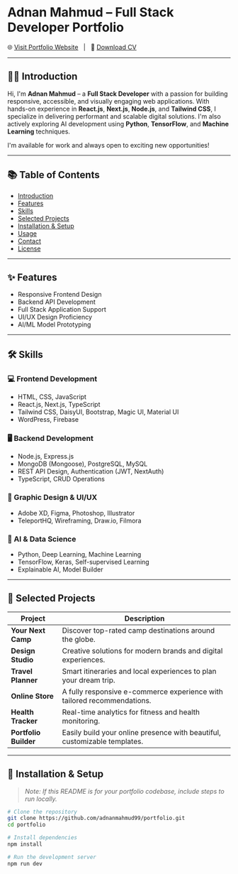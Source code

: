 # Adnan Mahmud – Full Stack Developer Portfolio

🌐 [Visit Portfolio Website](#) &nbsp; | &nbsp; 📄 [Download CV](#)

---

## 🧑‍💻 Introduction

Hi, I'm **Adnan Mahmud** – a **Full Stack Developer** with a passion for building responsive, accessible, and visually engaging web applications. With hands-on experience in **React.js**, **Next.js**, **Node.js**, and **Tailwind CSS**, I specialize in delivering performant and scalable digital solutions. I'm also actively exploring AI development using **Python**, **TensorFlow**, and **Machine Learning** techniques.

I'm available for work and always open to exciting new opportunities!

---

## 📚 Table of Contents

- [Introduction](#-introduction)
- [Features](#-features)
- [Skills](#-skills)
- [Selected Projects](#-selected-projects)
- [Installation & Setup](#-installation--setup)
- [Usage](#-usage)
- [Contact](#-contact)
- [License](#-license)

---

## ✨ Features

- Responsive Frontend Design
- Backend API Development
- Full Stack Application Support
- UI/UX Design Proficiency
- AI/ML Model Prototyping

---

## 🛠 Skills

### 💻 Frontend Development
- HTML, CSS, JavaScript
- React.js, Next.js, TypeScript
- Tailwind CSS, DaisyUI, Bootstrap, Magic UI, Material UI
- WordPress, Firebase

### 🖥 Backend Development
- Node.js, Express.js
- MongoDB (Mongoose), PostgreSQL, MySQL
- REST API Design, Authentication (JWT, NextAuth)
- TypeScript, CRUD Operations

### 🎨 Graphic Design & UI/UX
- Adobe XD, Figma, Photoshop, Illustrator
- TeleportHQ, Wireframing, Draw.io, Filmora

### 🧠 AI & Data Science
- Python, Deep Learning, Machine Learning
- TensorFlow, Keras, Self-supervised Learning
- Explainable AI, Model Builder

---

## 🚀 Selected Projects

| Project              | Description                                                                 |
|----------------------|-----------------------------------------------------------------------------|
| **Your Next Camp**   | Discover top-rated camp destinations around the globe.                      |
| **Design Studio**    | Creative solutions for modern brands and digital experiences.               |
| **Travel Planner**   | Smart itineraries and local experiences to plan your dream trip.            |
| **Online Store**     | A fully responsive e-commerce experience with tailored recommendations.     |
| **Health Tracker**   | Real-time analytics for fitness and health monitoring.                      |
| **Portfolio Builder**| Easily build your online presence with beautiful, customizable templates.   |

---

## 🧰 Installation & Setup

> _Note: If this README is for your portfolio codebase, include steps to run locally._

```bash
# Clone the repository
git clone https://github.com/adnanmahmud99/portfolio.git
cd portfolio

# Install dependencies
npm install

# Run the development server
npm run dev
